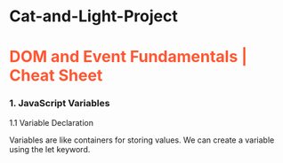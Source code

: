 # Cat-and-Light-Project<br>

<h1 style="color:#ff5733"> DOM and Event Fundamentals | Cheat Sheet</h1>
<h3>1. JavaScript Variables</h3>
<p>1.1 Variable Declaration</p>
Variables are like containers for storing values. We can create a variable using the let keyword.




